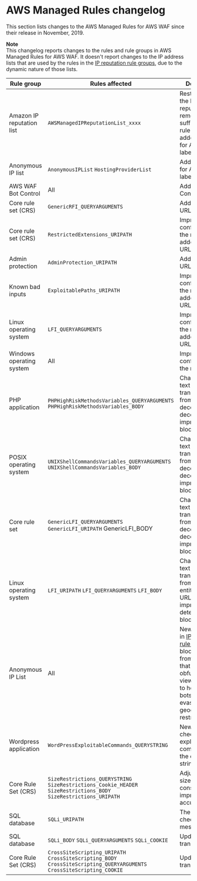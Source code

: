 # AWS Managed Rules changelog<a name="aws-managed-rule-groups-changelog"></a>

This section lists changes to the AWS Managed Rules for AWS WAF since their release in November, 2019\.

**Note**  
This changelog reports changes to the rules and rule groups in AWS Managed Rules for AWS WAF\. It doesn't report changes to the IP address lists that are used by the rules in the [IP reputation rule groups](aws-managed-rule-groups-list.md#aws-managed-rule-groups-ip-rep), due to the dynamic nature of those lists\.


| Rule group | Rules affected | Description | Date | 
| --- | --- | --- | --- | 
| Amazon IP reputation list | `AWSManagedIPReputationList_xxxx` | Restructured the IP reputation list, removed suffixes from rule name, and added support for AWS WAF labels\.  | 2021\-05\-04 | 
| Anonymous IP list | `AnonymousIPList` `HostingProviderList` | Added support for AWS WAF labels\.  | 2021\-05\-04 | 
| AWS WAF Bot Control | All | Added the Bot Control rule set\.  | 2021\-04\-01 | 
| Core rule set \(CRS\) | `GenericRFI_QUERYARGUMENTS`  | Added double URL decode\.  | 2021\-03\-03 | 
| Core rule set \(CRS\) | `RestrictedExtensions_URIPATH`  | Improved the configuration of the rules and added an extra URL decode\.  | 2021\-03\-03 | 
| Admin protection | `AdminProtection_URIPATH`  | Added double URL decode\.  | 2021\-03\-03 | 
| Known bad inputs | `ExploitablePaths_URIPATH`  | Improved the configuration of the rules and added an extra URL decode\.  | 2021\-03\-03 | 
| Linux operating system | `LFI_QUERYARGUMENTS`  | Improved the configuration of the rules and added an extra URL decode\.  | 2021\-03\-03 | 
| Windows operating system | All | Improved the configuration of the rules\.  | 2020\-09\-23 | 
| PHP application | `PHPHighRiskMethodsVariables_QUERYARGUMENTS` `PHPHighRiskMethodsVariables_BODY`  | Changed the text transformation from HTML decode to URL decode, to improve blocking\.  | 2020\-09\-16 | 
| POSIX operating system | `UNIXShellCommandsVariables_QUERYARGUMENTS` `UNIXShellCommandsVariables_BODY`  | Changed the text transformation from HTML decode to URL decode, to improve blocking\.  | 2020\-09\-16 | 
| Core rule set | `GenericLFI_QUERYARGUMENTS` `GenericLFI_URIPATH` GenericLFI\_BODY  | Changed the text transformation from HTML decode to URL decode, to improve blocking\.  | 2020\-08\-07 | 
| Linux operating system | `LFI_URIPATH` `LFI_QUERYARGUMENTS` `LFI_BODY`  | Changed the text transformation from HTML entity decode to URL decode, to improve detection and blocking\.  | 2020\-05\-19 | 
| Anonymous IP List | All | New rule group in [IP reputation rule groups](aws-managed-rule-groups-list.md#aws-managed-rule-groups-ip-rep) to block requests from services that allow the obfuscation of viewer identity, to help mitigate bots and evasion of geographic restrictions\.  | 2020\-03\-06 | 
| Wordpress application | `WordPressExploitableCommands_QUERYSTRING`  | New rule that checks for exploitable commands in the query string\. | 2020\-03\-03 | 
| Core Rule Set \(CRS\) | `SizeRestrictions_QUERYSTRING` `SizeRestrictions_Cookie_HEADER` `SizeRestrictions_BODY` `SizeRestrictions_URIPATH`  | Adjusted the size value constraints for improved accuracy\.  | 2020\-03\-03 | 
| SQL database | `SQLi_URIPATH`  | The rules now check the message URI\. | 2020\-01\-23 | 
| SQL database | `SQLi_BODY` `SQLi_QUERYARGUMENTS` `SQLi_COOKIE`  | Updated text transformations\. | 2019\-12\-20 | 
| Core Rule Set \(CRS\) | `CrossSiteScripting_URIPATH` `CrossSiteScripting_BODY` `CrossSiteScripting_QUERYARGUMENTS` `CrossSiteScripting_COOKIE`  | Updated text transformations\. | 2019\-12\-20 | 
